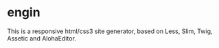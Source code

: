 engin
=====

This is a responsive html/css3 site generator, based on Less, Slim, Twig, Assetic and AlohaEditor.